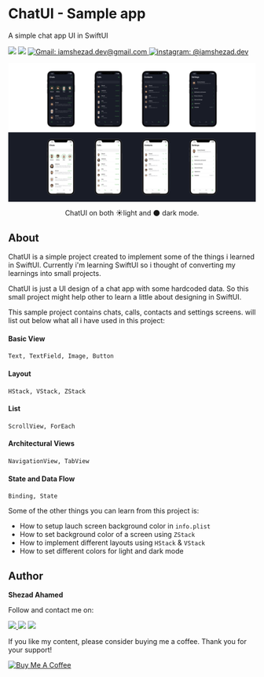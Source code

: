 # ChatUI - Sample app
A simple chat app UI in SwiftUI

<p>
    <img src="https://img.shields.io/badge/iOS-13.0+-blue.svg" />
    <img src="https://img.shields.io/badge/-SwiftUI-red.svg" />
    <a href="mailto:iamshezad.dev@gmail.com">
        <img src="https://img.shields.io/badge/iamshezad.dev@gmail.com-lightgrey.svg?style=social&logo=gmail" alt="Gmail: iamshezad.dev@gmail.com" />
    </a>
  <a href="https://www.instagram.com/iamshezad.dev/">
        <img src="https://img.shields.io/badge/@iamshezad.dev-lightgrey.svg?style=social&logo=instagram" alt="instagram: @iamshezad.dev" />
    </a>
</p>

<p align="center">
    <img src="https://github.com/iamshezad/ChatUI/blob/main/Resources/Main-screenshot.png?raw=true" style="display: block; margin: auto;"/>
</p>
<p align="center"> ChatUI on both ☀️light and 🌑 dark mode. </p>


## About
ChatUI is a simple project created to implement some of the things i learned in SwiftUI. Currently i'm learning SwiftUI so i thought of converting my learnings into small projects. 

ChatUI is just a UI design of a chat app with some hardcoded data. So this small project might help other to learn a little about designing in SwiftUI.

This sample project contains chats, calls, contacts and settings screens. will list out below what all i have used in this project:


#### Basic View
	Text, TextField, Image, Button

#### Layout
    HStack, VStack, ZStack
    
#### List
    ScrollView, ForEach
    
#### Architectural Views
    NavigationView, TabView
   
#### State and Data Flow
    Binding, State

Some of the other things you can learn from this project is:
 - How to setup lauch screen background color in `info.plist`
 - How to set background color of a screen using `ZStack`
 - How to implement different layouts using `HStack` & `VStack`
 - How to set different colors for light and dark mode


## Author

<b>Shezad Ahamed</b>

Follow and contact me on:

 <a  href="mailto:iamshezad.dev@gmail.com"><img src="https://img.shields.io/badge/gmail-%23D14836.svg?&style=for-the-badge&logo=gmail&logoColor=white"> </a>   <a  href="https://www.instagram.com/iamshezad.dev/"><img src="https://img.shields.io/badge/instagram-%23E4405F.svg?&style=for-the-badge&logo=instagram&logoColor=white"></a>   <a href="https://www.linkedin.com/in/iamshezad/"><img src="https://img.shields.io/badge/linkedin-%230077B5.svg?&style=for-the-badge&logo=linkedin&logoColor=white" ></a>

If you like my content, please consider buying me a coffee. Thank you for your support!

<a href="https://www.buymeacoffee.com/iamshezad.dev" target="_blank"><img src="https://cdn.buymeacoffee.com/buttons/default-yellow.png" alt="Buy Me A Coffee" width="174" height="41" ></a>


